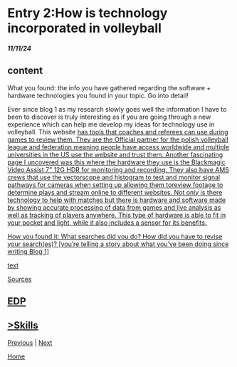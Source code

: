 # Entry 2:How is technology incorporated in volleyball
##### 11/11/24

<h2>content</h2>
<!-- 2 paragraphs minimum-->
What you found: the info you have gathered regarding the software + hardware technologies you found in your topic. Go into detail! 
<p>Ever since blog 1 as my research slowly goes well the information I have to been to discover is truly interesting as if you are going through a new experience which can help me develop my ideas for technology use in volleyball. This website <a href="https://volleystation.com/"volleystation> has tools that coaches and referees can use during games to review them. They are the Official partner for the polish volleyball league and federation meaning people have access worldwide and multiple universities in the US use the website and trust them. Another fascinating page I uncovered was this <a href="https://www.sportsvideo.org/2023/05/08/italian-womens-professional-volleyball-league-broadcast-powered-by-blackmagic-design/"volleyball article> where the hardware they use is the Blackmagic Video Assist 7” 12G HDR for monitoring and recording.
They also have AMS crews that use the vectorscope and histogram to test and monitor signal pathways for cameras when setting up allowing them toreview footage to determine plays and stream online to different websites. Not only is there technology to help with matches but there is hardware and software made by <a href="https://kinexon-sports.com/products/perform-imu/"kinexon sports> showing accurate processing of data from games and live analysis as well as tracking of players anywhere. This type of hardware is able to fit in your pocket and light, while it also includes a sensor for its benefits.

</p>

How you found it: What searches did you do? How did you have to revise your search(es)?
[you’re telling a story about what you’ve been doing since writing Blog 1]
<p> text</p>
Sources
<h2>EDP</h2>
<!-- 1 paragraph is fine-->



<h2>>Skills</h2>


<!-- 2 paragraphs minimum-->

[Previous](entry01.md) | [Next](entry03.md)

[Home](../README.md)
